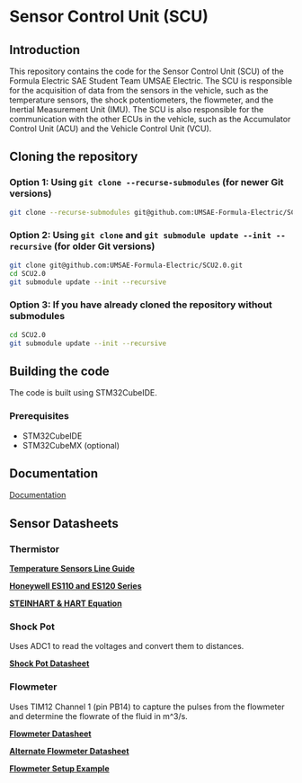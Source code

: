 # Sensor Control Unit (SCU)

## Introduction
This repository contains the code for the Sensor Control Unit (SCU) of the Formula Electric SAE Student Team UMSAE Electric.
The SCU is responsible for the acquisition of data from the sensors in the vehicle, such as the temperature sensors, the shock potentiometers, the flowmeter, and the Inertial Measurement Unit (IMU).
The SCU is also responsible for the communication with the other ECUs in the vehicle, such as the Accumulator Control Unit (ACU) and the Vehicle Control Unit (VCU).

## Cloning the repository
### Option 1: Using `git clone --recurse-submodules` (for newer Git versions)
```bash
git clone --recurse-submodules git@github.com:UMSAE-Formula-Electric/SCU2.0.git
```

### Option 2: Using `git clone` and `git submodule update --init --recursive` (for older Git versions)
```bash
git clone git@github.com:UMSAE-Formula-Electric/SCU2.0.git
cd SCU2.0
git submodule update --init --recursive
```

### Option 3: If you have already cloned the repository without submodules
```bash
cd SCU2.0
git submodule update --init --recursive
```

## Building the code
The code is built using STM32CubeIDE.

### Prerequisites
- STM32CubeIDE
- STM32CubeMX (optional)

## Documentation
[Documentation](https://docs.google.com/document/d/1yh-vWpTT_wejGpQy9ZQ7YVPmWP_CSU35yJfaNo2MAhA/edit?usp=drive_link)

## Sensor Datasheets
### Thermistor

[**Temperature Sensors Line Guide**](https://drive.google.com/file/d/1dFKre9OKWxstRY-8zY3tSeb5LHlalR9f/view?usp=drive_link)

[**Honeywell ES110 and ES120 Series**](https://drive.google.com/file/d/1ghP8LBqkBAeznuTnMJgH6ZwvHYQ8_Wdi/view?usp=drive_link)

[**STEINHART & HART Equation**](https://drive.google.com/file/d/1xewpkaQVt0oJnFVwyUym_0Ixe8qXAvnR/view?usp=drive_link)

### Shock Pot
Uses ADC1 to read the voltages and convert them to distances.

[**Shock Pot Datasheet**](https://drive.google.com/file/d/1g9wjH6BT5--y21_IYlu2G4MbX3KbiAo5/view?usp=share_link)

### Flowmeter
Uses TIM12 Channel 1 (pin PB14) to capture the pulses from the flowmeter and determine the flowrate of the fluid in m^3/s.

[**Flowmeter Datasheet**](https://drive.google.com/file/d/1eDgrtt3bu5jgN7wbFmfX5pk9RuAkB_hs/view?usp=share_link)

[**Alternate Flowmeter Datasheet**](https://drive.google.com/file/d/1jgxNPx9BC58do8RVcqYU6hQfMw6DpTo8/view?usp=share_link)

[**Flowmeter Setup Example**](https://drive.google.com/file/d/1NjP9FMI18lw6DNG9UNYPWaCROAbHNBPB/view?usp=share_link)
